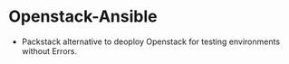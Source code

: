 
#  Openstack-Ansible

* Packstack alternative to deoploy Openstack for testing environments without Errors.

